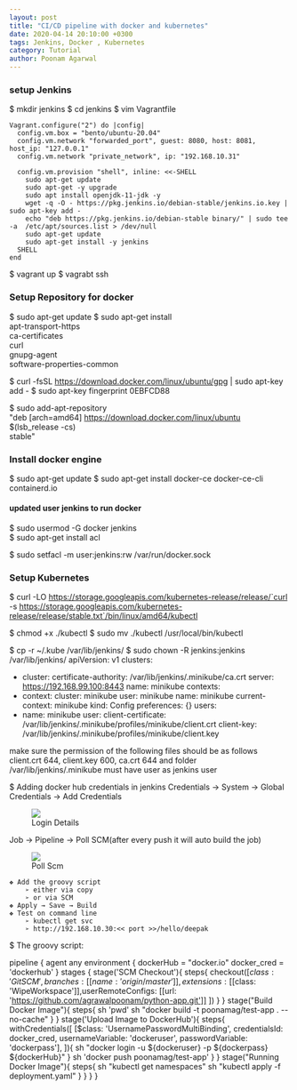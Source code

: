 ```yaml
---
layout: post
title: "CI/CD pipeline with docker and kubernetes"
date: 2020-04-14 20:10:00 +0300
tags: Jenkins, Docker , Kubernetes
category: Tutorial
author: Poonam Agarwal
---
```


### setup Jenkins
$ mkdir jenkins
$ cd jenkins
$ vim Vagrantfile

	Vagrant.configure("2") do |config|
	  config.vm.box = "bento/ubuntu-20.04"
	  config.vm.network "forwarded_port", guest: 8080, host: 8081, host_ip: "127.0.0.1"
	  config.vm.network "private_network", ip: "192.168.10.31"

	  config.vm.provision "shell", inline: <<-SHELL
	    sudo apt-get update
	    sudo apt-get -y upgrade
	    sudo apt install openjdk-11-jdk -y  
	    wget -q -O - https://pkg.jenkins.io/debian-stable/jenkins.io.key | sudo apt-key add -
	    echo "deb https://pkg.jenkins.io/debian-stable binary/" | sudo tee -a  /etc/apt/sources.list > /dev/null
	    sudo apt-get update
	    sudo apt-get install -y jenkins
	  SHELL
	end

$ vagrant up
$ vagrabt ssh

### Setup Repository for docker

$ sudo apt-get update
$ sudo apt-get install \
    apt-transport-https \
    ca-certificates \
    curl \
    gnupg-agent \
    software-properties-common


$ curl -fsSL https://download.docker.com/linux/ubuntu/gpg | sudo apt-key add -
$ sudo apt-key fingerprint 0EBFCD88

$ sudo add-apt-repository \
   "deb [arch=amd64] https://download.docker.com/linux/ubuntu \
   $(lsb_release -cs) \
   stable"


### Install docker engine

$ sudo apt-get update
$ sudo apt-get install docker-ce docker-ce-cli containerd.io

#### updated user jenkins to run docker 
$ sudo usermod -G docker jenkins	
$ sudo apt-get install acl

$ sudo setfacl -m user:jenkins:rw /var/run/docker.sock

### Setup Kubernetes

$ curl -LO https://storage.googleapis.com/kubernetes-release/release/`curl -s https://storage.googleapis.com/kubernetes-release/release/stable.txt`/bin/linux/amd64/kubectl

$ chmod +x ./kubectl
$ sudo mv ./kubectl /usr/local/bin/kubectl

$ cp -r ~/.kube /var/lib/jenkins/
$ sudo chown -R jenkins:jenkins /var/lib/jenkins/
apiVersion: v1
clusters:
- cluster:
    certificate-authority: /var/lib/jenkins/.minikube/ca.crt
    server: https://192.168.99.100:8443
  name: minikube
contexts:
- context:
    cluster: minikube
    user: minikube
  name: minikube
current-context: minikube
kind: Config
preferences: {}
users:
- name: minikube
  user:
    client-certificate: /var/lib/jenkins/.minikube/profiles/minikube/client.crt
    client-key: /var/lib/jenkins/.minikube/profiles/minikube/client.key

make sure the permission of the following files should be as follows
client.crt 644, 
client.key 600, 
ca.crt 644
and folder /var/lib/jenkins/.minikube must have user as jenkins user


$ Adding docker hub credentials in jenkins
Credentials → System → Global Credentials → Add Credentials

<div>

<figure>
<img src="{{ site.github.url }}/media/img/credentials.png" />
<figcaption>Login Details</figcaption>
</figure>

</div>

Job → Pipeline → Poll SCM(after every push it will auto build the job)

<div>

<figure>
<img src="{{ site.github.url }}/media/img/pollscm.png" />
<figcaption>Poll Scm</figcaption>
</figure>

</div>


	❖ Add the groovy script
		➢ either via copy
		➢ or via SCM
	❖ Apply → Save → Build
	❖ Test on command line
		➢ kubectl get svc
		➢ http://192.168.10.30:<< port >>/hello/deepak

$ The groovy script:

pipeline {
   agent any
   environment {
       dockerHub = "docker.io"
       docker_cred = 'dockerhub'
   }
   stages {
		stage('SCM Checkout'){
			steps{
				checkout([$class: 'GitSCM',branches: [[name: 'origin/master']],extensions: [[$class: 'WipeWorkspace']],userRemoteConfigs: [[url: 'https://github.com/agrawalpoonam/python-app.git']]  ])
			}
		}
		stage("Build Docker Image"){
			steps{
				sh 'pwd'
				sh "docker build -t poonamag/test-app . --no-cache"
			}
		}
		stage('Upload Image to DockerHub'){
			steps{ 
	     	    withCredentials([
     		 	[$class: 'UsernamePasswordMultiBinding', credentialsId: docker_cred, usernameVariable: 'dockeruser', passwordVariable: 'dockerpass'],
  				]){
					sh "docker login -u ${dockeruser} -p ${dockerpass} ${dockerHub}"
  				}
	    	  	sh 'docker push poonamag/test-app'
	    	 }
	  	}
		stage("Running Docker Image"){
			steps{
				sh "kubectl get namespaces"
				sh "kubectl apply -f deployment.yaml"
			}
		}
}
}



